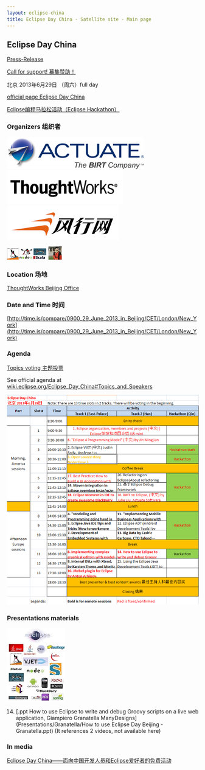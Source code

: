 ```yaml
---
layout: eclipse-china
title: Eclipse Day China - Satellite site - Main page
---
```


## Eclipse Day China

[Press-Release](press-release)	

[Call for support! 募集赞助！](call-for-support)

<p>北京 2013年6月29日 （周六）full day </p>
<p><a href="http://wiki.eclipse.org/Eclipse_Day_China">official page Eclipse Day China</a></p>
<p><a href="hackathon/hackathon_beijing_2013.html">Eclipse编程马拉松活动（Eclipse Hackathon）</a></p>

### Organizers 组织者

![Actuate_logo_SM.jpg](../Pictures/Actuate_logo_SM.jpg)  ![TW-lg-small.png](../Pictures/TW-lg-small.png)  ![Funshion-logo-294.PNG](../Pictures/Funshion-logo-294.PNG)

![JVM-and-Node-2-micro.png](../Pictures/JVM-and-Node-2-micro.png)  ![Jin-logo-micro.jpg](../Pictures/Jin-logo-micro.jpg)

### Location 场地

[ThoughtWorks Beijing Office](/Day/Location/ThoughtWorksOffice)

### Date and Time 时间

[http://time.is/compare/0900_29_June_2013_in_Beijing/CET/London/New_York](http://time.is/compare/0900_29_June_2013_in_Beijing/CET/London/New_York)

### Agenda

[Topics voting 主题投票](topics-voting)

See official agenda at [wiki.eclipse.org/Eclipse_Day_China#Topics_and_Speakers](http://wiki.eclipse.org/Eclipse_Day_China#Topics_and_Speakers)

![Agenda-02.PNG](Agenda-02.PNG)

### Presentations materials

![Languages-and-technologies-under-eclipse-5-tiny.jpg](../Pictures/Languages-and-technologies-under-eclipse-5-tiny.jpg)

14) [.ppt How to use Eclipse to write and debug Groovy scripts on a live web application, Giampiero Granatella
 ManyDesigns](Presentations/Granatella/How to use Eclipse Day Beijing - Granatella.ppt) (It references 2 videos, not available here)

### In media

[Eclipse Day China——面向中国开发人员和Eclipse爱好者的免费活动](http://user.qzone.qq.com/1521656858/blog/1370401338)	
